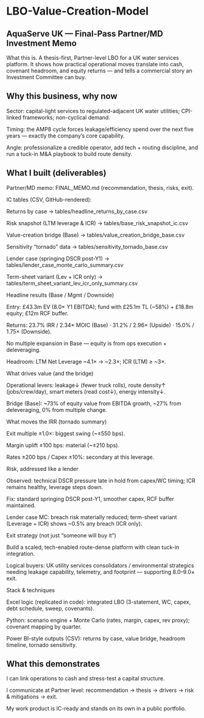 # LBO-Value-Creation-Model

## AquaServe UK — Final-Pass Partner/MD Investment Memo

What this is. A thesis-first, Partner-level LBO for a UK water services platform. It shows how practical operational moves translate into cash, covenant headroom, and equity returns — and tells a commercial story an Investment Committee can buy.

## Why this business, why now

Sector: capital-light services to regulated-adjacent UK water utilities; CPI-linked frameworks; non-cyclical demand.

Timing: the AMP8 cycle forces leakage/efficiency spend over the next five years — exactly the company’s core capability.

Angle: professionalize a credible operator, add tech + routing discipline, and run a tuck-in M&A playbook to build route density.

## What I built (deliverables)

Partner/MD memo: FINAL_MEMO.md (recommendation, thesis, risks, exit).

IC tables (CSV, GitHub-rendered):

Returns by case → tables/headline_returns_by_case.csv

Risk snapshot (LTM leverage & ICR) → tables/base_risk_snapshot_ic.csv

Value-creation bridge (Base) → tables/value_creation_bridge_base.csv

Sensitivity “tornado” data → tables/sensitivity_tornado_base.csv

Lender case (springing DSCR post-Y1) → tables/lender_case_monte_carlo_summary.csv

Term-sheet variant (Lev + ICR only) → tables/term_sheet_variant_lev_icr_only_summary.csv

Headline results (Base / Mgmt / Downside)

Entry: £43.3m EV (8.0× Y1 EBITDA); fund with £25.1m TL (~58%) + £18.8m equity; £12m RCF buffer.

Returns: 23.7% IRR / 2.34× MOIC (Base) · 31.2% / 2.96× (Upside) · 15.0% / 1.75× (Downside).

No multiple expansion in Base — equity is from ops execution + deleveraging.

Headroom: LTM Net Leverage ~4.1× → ~2.3×; ICR (LTM) ≥ ~3×.

What drives value (and the bridge)

Operational levers: leakage↓ (fewer truck rolls), route density↑ (jobs/crew/day), smart meters (read cost↓), energy intensity↓.

Bridge (Base): ~73% of equity value from EBITDA growth, ~27% from deleveraging, 0% from multiple change.

What moves the IRR (tornado summary)

Exit multiple ±1.0×: biggest swing (~±550 bps).

Margin uplift ±100 bps: material (~±210 bps).

Rates ±200 bps / Capex ±10%: secondary at this leverage.

Risk, addressed like a lender

Observed: technical DSCR pressure late in hold from capex/WC timing; ICR remains healthy, leverage steps down.

Fix: standard springing DSCR post-Y1, smoother capex, RCF buffer maintained.

Lender case MC: breach risk materially reduced; term-sheet variant (Leverage + ICR) shows ~0.5% any breach (ICR only).

Exit strategy (not just “someone will buy it”)

Build a scaled, tech-enabled route-dense platform with clean tuck-in integration.

Logical buyers: UK utility services consolidators / environmental strategics needing leakage capability, telemetry, and footprint — supporting 8.0–9.0× exit.

Stack & techniques

Excel logic (replicated in code): integrated LBO (3-statement, WC, capex, debt schedule, sweep, covenants).

Python: scenario engine + Monte Carlo (rates, margin, capex, rev proxy); covenant mapping by quarter.

Power BI-style outputs (CSV): returns by case, value bridge, headroom timeline, tornado sensitivity.

## What this demonstrates

I can link operations to cash and stress-test a capital structure.

I communicate at Partner level: recommendation → thesis → drivers → risk & mitigations → exit.

My work product is IC-ready and stands on its own in a public portfolio.
